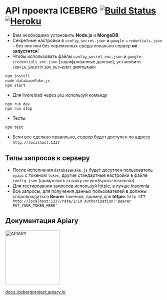 # API проекта **ICEBERG** [![Build Status](https://travis-ci.org/Yamblz-Iceberg/iceberg-api.svg?branch=dev)](https://travis-ci.org/Yamblz-Iceberg/iceberg-api) [![Heroku](http://heroku-badge.herokuapp.com/?app=iceberg-project&style=flat&svg=1)](https://iceberg-project.herokuapp.com)

- Вам необходимо установить **Node.js** и **MongoDB**
- Секретные настройки в `config_secret.json` и `google-credentials.json` - без них или без переменных среды локально сервер **не запустится**!
- Чтобы использовать файлы `config_secret_enc.json` и `google-credentials_enc.json` (зашифрованные данные), установите `CONFIG_ENCRYPTION_KEY=КЛЮЧ_ШИФРОВАНИЯ`

```bash
npm install
node databaseFake.js
npm start
```

- Для livereload через `pm2` используй команду

```bash
npm run dev
npm run stop
```

- Тесты

```bash
npm test
```

- Если все сделано правильно, сервер будет доступен по адресу `http://localhost:1337`

## Типы запросов к серверу

- После исполнения `databaseFake.js` будет досутпен пользователь `myapi` с токеном `token`, другие стандартные настройки в файле `config.json` (_прикрепить ссылку на workspace insomnia_)
- Для тестирования запросов используй [httpie](https://github.com/jkbr/httpie), а лучше [insomnia](https://insomnia.rest/download)
- Все запросы, для получения данных пользователей в должны сопровождаться **Bearer** токеном, пример для **httpie**: `http GET http://localhost:1337/rate/1/10 Authorization:'Bearer PUT_YOUR_TOKEN_HERE'`

## Документация **Apiary**

[<img src="https://static.apiary.io/assets/v6Zkz37_.png" alt="APIARY" width="175px">](http://docs.icebergproject.apiary.io)

[docs.icebergproject.apiary.io](http://docs.icebergproject.apiary.io)
